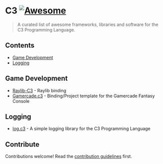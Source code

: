 # C3 [![Awesome](https://awesome.re/badge.svg)](https://awesome.re)

> A curated list of awesome frameworks, libraries and software for the C3 Programming Language.


## Contents

- [Game Development](#game-development)
- [Logging](#logging)

## Game Development

- [Raylib-C3](https://github.com/Its-Kenta/Raylib-C3) - Raylib binding 
- [Gamercade.c3](https://github.com/Its-Kenta/Gamercade.c3) - Binding/Project template for the Gamercade Fantasy Console

## Logging

- [log.c3](https://github.com/Its-Kenta/logc3) - A simple logging library for the C3 Programming Language

## Contribute

Contributions welcome! Read the [contribution guidelines](contributing.md) first.
